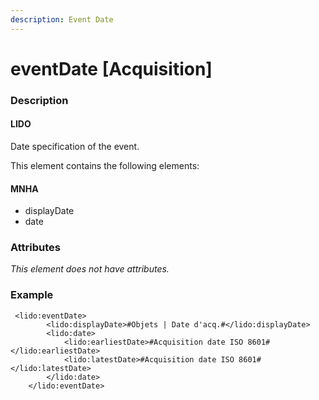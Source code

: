 ```yaml
---
description: Event Date
---
```


# eventDate \[Acquisition\]

### Description

#### LIDO

Date specification of the event.

This element contains the following elements:

#### MNHA

* displayDate
* date

### Attributes

_This element does not have attributes._

### Example

```text
 <lido:eventDate>
        <lido:displayDate>#Objets | Date d'acq.#</lido:displayDate>
        <lido:date>
            <lido:earliestDate>#Acquisition date ISO 8601#</lido:earliestDate>
            <lido:latestDate>#Acquisition date ISO 8601#</lido:latestDate>
        </lido:date>
    </lido:eventDate>
```

